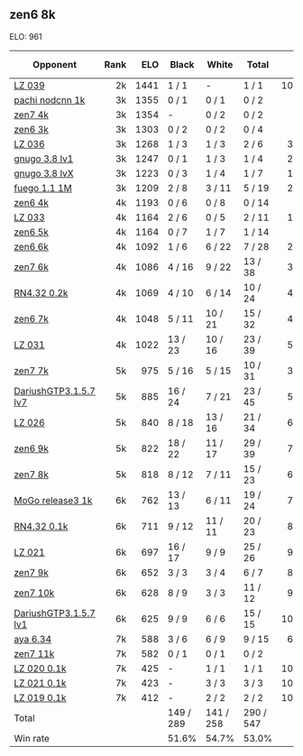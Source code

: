 ## zen6 8k ##

ELO: 961

Opponent | Rank | ELO | Black | White | Total | Win rate
---------|-----:|----:|-------|-------|-------|-------:
[LZ 039](LZ%20039.md) | 2k | 1441 | 1 / 1 | - | 1 / 1 | 100.0%
[pachi nodcnn 1k](pachi%20nodcnn%201k.md) | 3k | 1355 | 0 / 1 | 0 / 1 | 0 / 2 | 0.0%
[zen7 4k](zen7%204k.md) | 3k | 1354 | - | 0 / 2 | 0 / 2 | 0.0%
[zen6 3k](zen6%203k.md) | 3k | 1303 | 0 / 2 | 0 / 2 | 0 / 4 | 0.0%
[LZ 036](LZ%20036.md) | 3k | 1268 | 1 / 3 | 1 / 3 | 2 / 6 | 33.3%
[gnugo 3.8 lv1](gnugo%203.8%20lv1.md) | 3k | 1247 | 0 / 1 | 1 / 3 | 1 / 4 | 25.0%
[gnugo 3.8 lvX](gnugo%203.8%20lvX.md) | 3k | 1223 | 0 / 3 | 1 / 4 | 1 / 7 | 14.3%
[fuego 1.1 1M](fuego%201.1%201M.md) | 3k | 1209 | 2 / 8 | 3 / 11 | 5 / 19 | 26.3%
[zen6 4k](zen6%204k.md) | 4k | 1193 | 0 / 6 | 0 / 8 | 0 / 14 | 0.0%
[LZ 033](LZ%20033.md) | 4k | 1164 | 2 / 6 | 0 / 5 | 2 / 11 | 18.2%
[zen6 5k](zen6%205k.md) | 4k | 1164 | 0 / 7 | 1 / 7 | 1 / 14 | 7.1%
[zen6 6k](zen6%206k.md) | 4k | 1092 | 1 / 6 | 6 / 22 | 7 / 28 | 25.0%
[zen7 6k](zen7%206k.md) | 4k | 1086 | 4 / 16 | 9 / 22 | 13 / 38 | 34.2%
[RN4.32 0.2k](RN4.32%200.2k.md) | 4k | 1069 | 4 / 10 | 6 / 14 | 10 / 24 | 41.7%
[zen6 7k](zen6%207k.md) | 4k | 1048 | 5 / 11 | 10 / 21 | 15 / 32 | 46.9%
[LZ 031](LZ%20031.md) | 4k | 1022 | 13 / 23 | 10 / 16 | 23 / 39 | 59.0%
[zen7 7k](zen7%207k.md) | 5k | 975 | 5 / 16 | 5 / 15 | 10 / 31 | 32.3%
[DariushGTP3.1.5.7 lv7](DariushGTP3.1.5.7%20lv7.md) | 5k | 885 | 16 / 24 | 7 / 21 | 23 / 45 | 51.1%
[LZ 026](LZ%20026.md) | 5k | 840 | 8 / 18 | 13 / 16 | 21 / 34 | 61.8%
[zen6 9k](zen6%209k.md) | 5k | 822 | 18 / 22 | 11 / 17 | 29 / 39 | 74.4%
[zen7 8k](zen7%208k.md) | 5k | 818 | 8 / 12 | 7 / 11 | 15 / 23 | 65.2%
[MoGo release3 1k](MoGo%20release3%201k.md) | 6k | 762 | 13 / 13 | 6 / 11 | 19 / 24 | 79.2%
[RN4.32 0.1k](RN4.32%200.1k.md) | 6k | 711 | 9 / 12 | 11 / 11 | 20 / 23 | 87.0%
[LZ 021](LZ%20021.md) | 6k | 697 | 16 / 17 | 9 / 9 | 25 / 26 | 96.2%
[zen7 9k](zen7%209k.md) | 6k | 652 | 3 / 3 | 3 / 4 | 6 / 7 | 85.7%
[zen7 10k](zen7%2010k.md) | 6k | 628 | 8 / 9 | 3 / 3 | 11 / 12 | 91.7%
[DariushGTP3.1.5.7 lv1](DariushGTP3.1.5.7%20lv1.md) | 6k | 625 | 9 / 9 | 6 / 6 | 15 / 15 | 100.0%
[aya 6.34](aya%206.34.md) | 7k | 588 | 3 / 6 | 6 / 9 | 9 / 15 | 60.0%
[zen7 11k](zen7%2011k.md) | 7k | 582 | 0 / 1 | 0 / 1 | 0 / 2 | 0.0%
[LZ 020 0.1k](LZ%20020%200.1k.md) | 7k | 425 | - | 1 / 1 | 1 / 1 | 100.0%
[LZ 021 0.1k](LZ%20021%200.1k.md) | 7k | 423 | - | 3 / 3 | 3 / 3 | 100.0%
[LZ 019 0.1k](LZ%20019%200.1k.md) | 7k | 412 | - | 2 / 2 | 2 / 2 | 100.0%
Total | | | 149 / 289 | 141 / 258 | 290 / 547 | 
Win rate| | | 51.6% | 54.7% | 53.0% | 

